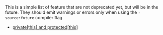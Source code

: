 This is a simple list of feature that are not deprecated yet, but will be in the future.
They should emit warnings or errors only when using the `-source:future` compiler flag.

- [private[this] and protected[this]](../_docs/reference/dropped-features/this-qualifier.md)
